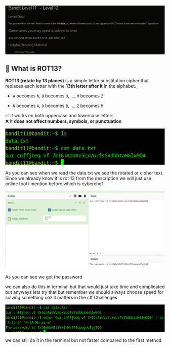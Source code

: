 ![](../../../assets/Pasted%20image%2020250726230906.png)

## 🔐 What is ROT13?

**ROT13 (rotate by 13 places)** is a simple letter substitution cipher that replaces each letter with the **13th letter after it** in the alphabet.

- `A` becomes `N`, `B` becomes `O`, ..., `M` becomes `Z`
    
- `N` becomes `A`, `O` becomes `B`, ..., `Z` becomes `M`
    

✅ It works on both uppercase and lowercase letters  
❌ It **does not affect numbers, symbols, or punctuation**


![](../../../assets/Pasted%20image%2020250726231002.png)

As you can see when we read the data.txt we see the rotated or cipher text. 
Since we already know it is rot 13 from the description we will just use online tool i mention before which is cyberchef

![](../../../assets/Pasted%20image%2020250726231242.png)

As you can see we got the password 

we can also do this in terminal but that would just take time and complicated but anyways lets try that but remember we should always choose speed for solving something coz it matters in the ctf Challenges 

![](../../../assets/Pasted%20image%2020250726232355.png)

we can still do it in the terminal but not faster compared to the first method 